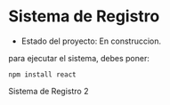 <h1>Sistema de Registro</h1>

- Estado del proyecto: En construccion.

para ejecutar el sistema, debes poner:

```npm install react```

Sistema de Registro 2
